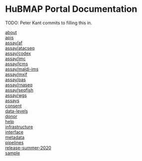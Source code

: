 # HuBMAP Portal Documentation

TODO: Peter Kant commits to filling this in.

[about](/docs/about) <br>
[apis](/docs/apis) <br>
[assay/af](/docs/assay/af) <br>
[assay/atacseq](/docs/assay/atacseq) <br>
[assay/codex](/docs/assay/codex) <br>
[assay/imc](/docs/assay/imc) <br>
[assay/lcms](/docs/assay/lcms) <br>
[assay/maldi-ims](/docs/assay/maldi-ims) <br>
[assay/mxif](/docs/assay/mxif) <br>
[assay/pas](/docs/assay/pas) <br>
[assay/rnaseq](/docs/assay/rnaseq) <br>
[assay/seqfish](/docs/assay/seqfish) <br>
[assay/wgs](/docs/assay/wgs) <br>
[assays](/docs/assays) <br>
[consent](/docs/consent) <br>
[data-levels](/docs/data-levels) <br>
[donor](/docs/donor) <br>
[help](/docs/help) <br>
[infrastructure](/docs/infrastructure) <br>
[interface](/docs/interface) <br>
[metadata](/docs/metadata) <br>
[pipelines](/docs/pipelines) <br>
[release-summer-2020](/docs/release-summer-2020) <br>
[sample](/docs/sample) <br>